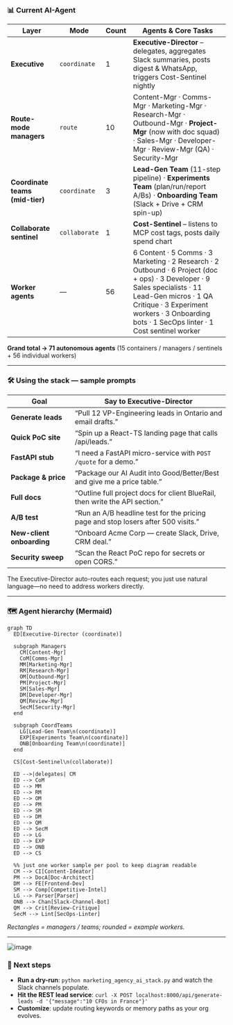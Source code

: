 ### 📊 Current AI-Agent

| Layer                           | Mode          | Count | Agents & Core Tasks                                                                                                                                                                                                                                |
| ------------------------------- | ------------- | ----- | -------------------------------------------------------------------------------------------------------------------------------------------------------------------------------------------------------------------------------------------------- |
| **Executive**                   | `coordinate`  | 1     | **Executive-Director** – delegates, aggregates Slack summaries, posts digest & WhatsApp, triggers Cost-Sentinel nightly                                                                                                                            |
| **Route-mode managers**         | `route`       | 10    | Content-Mgr · Comms-Mgr · Marketing-Mgr · Research-Mgr · Outbound-Mgr · **Project-Mgr** (now with doc squad) · Sales-Mgr · Developer-Mgr · Review-Mgr (QA) · Security-Mgr                                                                          |
| **Coordinate teams (mid-tier)** | `coordinate`  | 3     | **Lead-Gen Team** (11-step pipeline) · **Experiments Team** (plan/run/report A/Bs) · **Onboarding Team** (Slack + Drive + CRM spin-up)                                                                                                             |
| **Collaborate sentinel**        | `collaborate` | 1     | **Cost-Sentinel** – listens to MCP cost tags, posts daily spend chart                                                                                                                                                                              |
| **Worker agents**               | —             | 56    | 6 Content · 5 Comms · 3 Marketing · 2 Research · 2 Outbound · 6 Project (doc + ops) · 3 Developer · 9 Sales specialists · 11 Lead-Gen micros · 1 QA Critique · 3 Experiment workers · 3 Onboarding bots · 1 SecOps linter · 1 Cost sentinel worker |

**Grand total → 71 autonomous agents**
(15 containers / managers / sentinels + 56 individual workers)

---

### 🛠️ Using the stack — sample prompts

| Goal                      | Say to Executive-Director                                                         |
| ------------------------- | --------------------------------------------------------------------------------- |
| **Generate leads**        | “Pull 12 VP-Engineering leads in Ontario and email drafts.”                       |
| **Quick PoC site**        | “Spin up a React-TS landing page that calls /api/leads.”                          |
| **FastAPI stub**          | “I need a FastAPI micro-service with `POST /quote` for a demo.”                   |
| **Package & price**       | “Package our AI Audit into Good/Better/Best and give me a price table.”           |
| **Full docs**             | “Outline full project docs for client BlueRail, then write the API section.”      |
| **A/B test**              | “Run an A/B headline test for the pricing page and stop losers after 500 visits.” |
| **New-client onboarding** | “Onboard Acme Corp — create Slack, Drive, CRM deal.”                              |
| **Security sweep**        | “Scan the React PoC repo for secrets or open CORS.”                               |

The Executive-Director auto-routes each request; you just use natural language—no need to address workers directly.

---

### 🗺️ Agent hierarchy (Mermaid)

```mermaid
graph TD
  ED[Executive-Director (coordinate)]
  
  subgraph Managers
    CM[Content-Mgr]
    CoM[Comms-Mgr]
    MM[Marketing-Mgr]
    RM[Research-Mgr]
    OM[Outbound-Mgr]
    PM[Project-Mgr]
    SM[Sales-Mgr]
    DM[Developer-Mgr]
    QM[Review-Mgr]
    SecM[Security-Mgr]
  end
  
  subgraph CoordTeams
    LG[Lead-Gen Team\n(coordinate)]
    EXP[Experiments Team\n(coordinate)]
    ONB[Onboarding Team\n(coordinate)]
  end
  
  CS[Cost-Sentinel\n(collaborate)]
  
  ED -->|delegates| CM
  ED --> CoM
  ED --> MM
  ED --> RM
  ED --> OM
  ED --> PM
  ED --> SM
  ED --> DM
  ED --> QM
  ED --> SecM
  ED --> LG
  ED --> EXP
  ED --> ONB
  ED --> CS
  
  %% just one worker sample per pool to keep diagram readable
  CM --> CI[Content-Ideator]
  PM --> DocA[Doc-Architect]
  DM --> FE[Frontend-Dev]
  SM --> Comp[Competitive-Intel]
  LG --> Parser[Parser]
  ONB --> Chan[Slack-Channel-Bot]
  QM --> Crit[Review-Critique]
  SecM --> Lint[SecOps-Linter]
```

*Rectangles = managers / teams; rounded = example workers.*

---
![image](https://github.com/user-attachments/assets/2c70296b-e581-4716-8dda-2c07c0e5e238)


### 🚀 Next steps

* **Run a dry-run**:
  `python marketing_agency_ai_stack.py` and watch the Slack channels populate.
* **Hit the REST lead service**:
  `curl -X POST localhost:8000/api/generate-leads -d '{"message":"10 CFOs in France"}'`
* **Customize**: update routing keywords or memory paths as your org evolves.
